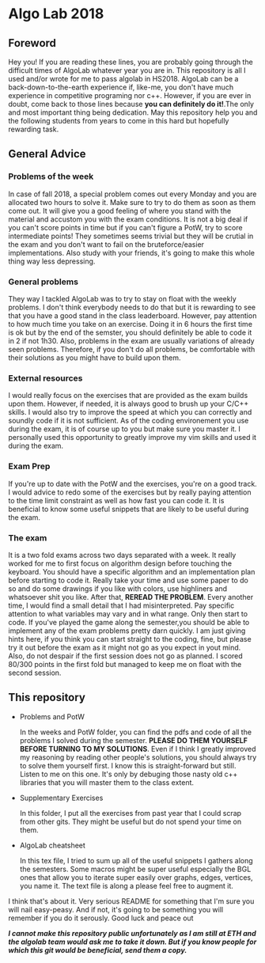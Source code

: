 # Algo Lab 2018
## Foreword
Hey you! If you are reading these lines, you are probably going through the
difficult times of AlgoLab whatever year you are in. This repository is all I
used and/or wrote for me to pass algolab in HS2018. AlgoLab can be a back-down-to-the-earth
experience if, like-me, you don't have much experience in competitive programing
nor c++. However, if you are ever in doubt, come back to those lines because
**you can definitely do it!**.The only and most important thing being dedication. May
this repository help you and the following students from years to come in this hard
but hopefully rewarding task.

## General Advice
### Problems of the week
In case of fall 2018, a special problem comes out every Monday and you are allocated two
hours to solve it. Make sure to try to do them as soon as them come out. It will
give you a good feeling of where you stand with the material and accustom you with
the exam conditions. It is not a big deal if you can't score points in time but if you
can't figure a PotW, try to score intermediate points! They sometimes seems trivial but
they will be crutial in the exam and you don't want to fail on the bruteforce/easier implementations.
Also study with your friends, it's going to make this whole thing way less depressing.

### General problems
They way I tackled AlgoLab was to try to stay on float with the weekly problems. I don't think
everybody needs to do that but it is rewarding to see that you have a good stand in the class
leaderboard. However, pay attention to how much time you take on an exercise. Doing it in 6 hours
the first time is ok but by the end of the semster, you should definitely be able to code it in 2
if not 1h30. Also, problems in the exam are usually variations of already seen problems. Therefore,
if you don't do all problems, be comfortable with their solutions as you might have to build upon them.

### External resources
I would really focus on the exercises that are provided as the exam builds upon them. However, if needed,
it is always good to brush up your C/C++ skills. I would also try to improve the speed at which you
can correctly and soundly code if it is not sufficient. As of the coding environement you use during
the exam, it is of course up to you but make sure you master it. I personally used this opportunity
to greatly improve my vim skills and used it during the exam.

### Exam Prep
If you're up to date with the PotW and the exercises, you're on a good track. I would advice
to redo some of the exercises but by really paying attention to the time limit
constraint as well as how fast you can code it. It is beneficial to know some useful snippets
that are likely to be useful during the exam.

### The exam
It is a two fold exams across two days separated with a week. It really worked for me to first focus
on algorithm design before touching the keyboard. You should have a specific algorithm and an
implementation plan before starting to code it. Really take your time and use some paper to do so and
do some drawings if you like with colors, use highliners and whatsoever shit you like.
After that, **REREAD THE PROBLEM**. Every another time, I would find a small detail that I had 
misinterpreted. Pay specific attention to what variables may vary and in what range. Only then start to code.
If you've played the game along the semester,you should be able to implement any of the exam problems pretty
darn quickly. I am just giving hints here, if you think you can start straight to the coding, fine, but please
try it out before the exam as it might not go as you expect in yout mind.
Also, do not despair if the first session does not go as planned. I scored 80/300 points in the first
fold but managed to keep me on float with the second session.

## This repository

- Problems and PotW

	In the weeks and PotW folder, you can find the pdfs and code of all the problems I solved during the
	semester. **PLEASE DO THEM YOURSELF BEFORE TURNING TO MY SOLUTIONS**. Even if I think I greatly
	improved my reasoning by reading other people's solutions, you should always try to solve them yourself first.
	I know this is straight-forward but still. Listen to me on this one. It's only by debuging those
	nasty old c++ libraries that you will master them to the class extent.

- Supplementary Exercises

	In this folder, I put all the exercises from past year that I could scrap from other gits.
	They might be useful but do not spend your time on them.

- AlgoLab cheatsheet

	In this tex file, I tried to sum up all of the useful snippets I gathers along the semesters.
	Some macros might be super useful especially the BGL ones that allow you to iterate super easily
	over graphs, edges, vertices, you name it. The text file is along a please feel free to augment it.

I think that's about it. Very serious README for something that I'm sure you will nail easy-peasy.
And if not, it's going to be something you will remember if you do it serously.
Good luck and peace out

___I cannot make this repository public unfortunately as I am still at ETH and the algolab team
would ask me to take it down. But if you know people for which this git would be beneficial, send
them a copy.___
